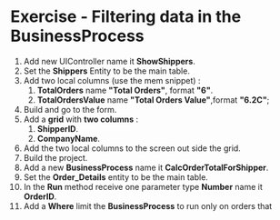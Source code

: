 ﻿# Exercise - Filtering data in the BusinessProcess

1.	Add new UIController name it **ShowShippers**.
2.  Set the **Shippers** Entity to be the main table.
2.  Add two local columns (use the mem snippet) :
    1.  **TotalOrders** name **"Total Orders"**, format **"6"**.
    2.  **TotalOrdersValue** name **"Total Orders Value"**,format **"6.2C"**;
3.  Build and go to the form.
5.  Add a **grid** with **two columns** :
    1. **ShipperID**. 
    2. **CompanyName**.  
3. Add the two local columns to the screen out side the grid.
3. Build the project.
8. Add a new **BusinessProcess** name it **CalcOrderTotalForShipper**.
9. Set the **Order_Details** entity to be the main table.
10. In the **Run** method receive one parameter type **Number** name it **OrderID**.
11. Add a **Where** limit the  **BusinessProcess** to run only on orders that  


